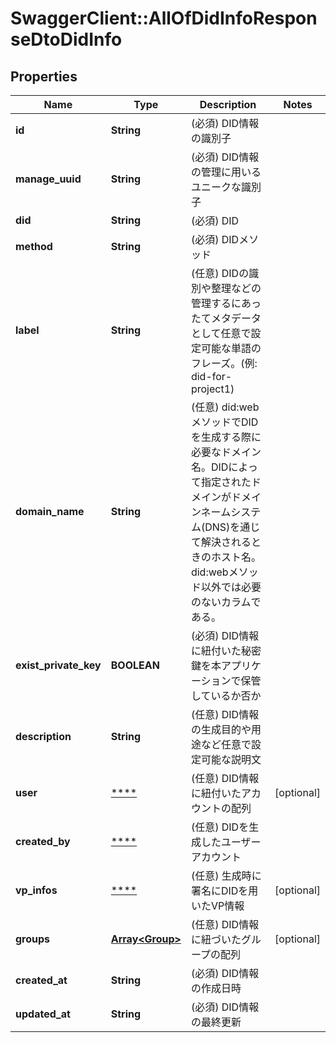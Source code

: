 # SwaggerClient::AllOfDidInfoResponseDtoDidInfo

## Properties
Name | Type | Description | Notes
------------ | ------------- | ------------- | -------------
**id** | **String** | (必須) DID情報の識別子 | 
**manage_uuid** | **String** | (必須) DID情報の管理に用いるユニークな識別子 | 
**did** | **String** | (必須) DID | 
**method** | **String** | (必須) DIDメソッド | 
**label** | **String** | (任意) DIDの識別や整理などの管理するにあったてメタデータとして任意で設定可能な単語のフレーズ。(例: did-for-project1) | 
**domain_name** | **String** | (任意) did:webメソッドでDIDを生成する際に必要なドメイン名。DIDによって指定されたドメインがドメインネームシステム(DNS)を通じて解決されるときのホスト名。did:webメソッド以外では必要のないカラムである。 | 
**exist_private_key** | **BOOLEAN** | (必須) DID情報に紐付いた秘密鍵を本アプリケーションで保管しているか否か | 
**description** | **String** | (任意) DID情報の生成目的や用途など任意で設定可能な説明文 | 
**user** | [****](.md) | (任意) DID情報に紐付いたアカウントの配列 | [optional] 
**created_by** | [****](.md) | (任意) DIDを生成したユーザーアカウント | 
**vp_infos** | [****](.md) | (任意) 生成時に署名にDIDを用いたVP情報 | [optional] 
**groups** | [**Array&lt;Group&gt;**](Group.md) | (任意) DID情報に紐づいたグループの配列 | [optional] 
**created_at** | **String** | (必須) DID情報の作成日時 | 
**updated_at** | **String** | (必須) DID情報の最終更新 | 

